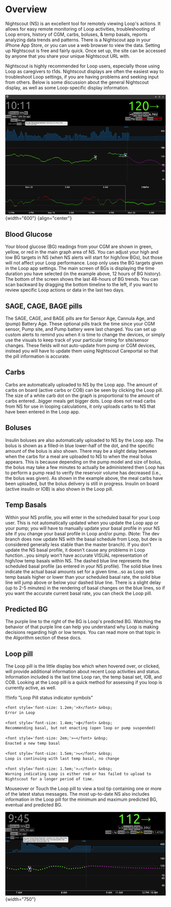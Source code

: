 # Overview

Nightscout (NS) is an excellent tool for remotely viewing Loop's actions.  It allows for easy remote monitoring of Loop activities, troubleshooting of Loop errors, history of CGM, carbs, boluses, & temp basals, reports analyzing data trends and patterns. There is a Nightscout app in your iPhone App Store, or you can use a web browser to view the data.  Setting up Nightscout is free and fairly quick.  Once set up, the site can be accessed by anyone that you share your unique Nightscout URL with.  

Nightscout is highly recommended for Loop users, especially those using Loop as caregivers to t1ds.  Nightscout displays are often the easiest way to troubleshoot Loop settings, if you are having problems and seeking input from others.  Below is some discussion about the general Nightscout display, as well as some Loop-specific display information.

![img/example.jpg](img/example.jpg){width="600"}
{align="center"}

## Blood Glucose

Your blood glucose (BG) readings from your CGM are shown in green, yellow, or red in the main graph area of NS.  You can adjust your high and low BG targets in NS (when NS alerts will start for high/low BGs), but those will not affect your Loop performance.  Loop only uses the BG targets given in the Loop app settings.  The main screen of BGs is displaying the time duration you have selected (in the example above, 12 hours of BG history).  The bottom of the screen shows the last 48-hours of BG trends.  You can scan backward by dragging the bottom timeline to the left, if you want to review specific Loop actions or data in the last two days.

## SAGE, CAGE, BAGE pills

The SAGE, CAGE, and BAGE pills are for Sensor Age, Cannula Age, and (pump) Battery Age.  These optional pills track the time since your CGM sensor, Pump site, and Pump battery were last changed.  You can set up custom alerts to remind you when it is time to change the devices, or simply use the visuals to keep track of your particular timing for site/sensor changes. These fields will not auto-update from pump or CGM devices, instead you will have to update them using Nightscout Careportal so that the pill information is accurate.

## Carbs

Carbs are automatically uploaded to NS by the Loop app.  The amount of carbs on board (active carbs or COB) can be seen by clicking the Loop pill.  The size of a white carb dot on the graph is proportional to the amount of carbs entered...bigger meals get bigger dots. Loop does not read carbs from NS for use in looping calculations, it only uploads carbs to NS that have been entered in the Loop app.

## Boluses

Insulin boluses are also automatically uploaded to NS by the Loop app.  The bolus is shown as a filled-in blue lower-half of the dot, and the specific amount of the bolus is also shown.  There may be a slight delay between when the carbs for a meal are uploaded to NS to when the meal bolus appears.  This is because depending on the pump model and size of bolus, the bolus may take a few minutes to actually be administered then Loop has to perform a pump read to verify the reservoir volume has decreased (i.e., the bolus was given).  As shown in the example above, the meal carbs have been uploaded, but the bolus delivery is still in progress.  Insulin on board (active insulin or IOB) is also shown in the Loop pill.

## Temp Basals

Within your NS profile, you will enter in the scheduled basal for your Loop user.  This is not automatically updated when you update the Loop app or your pump; you will have to manually update your basal profile in your NS site if you change your basal profile in Loop and/or pump. (Note: The dev branch does now update NS with the basal schedule from Loop, but dev is considered generally less stable than the master branch).   If you don't update the NS basal profile, it doesn't cause any problems in Loop function...you simply won't have accurate VISUAL representation of high/low temp basals within NS. The dashed blue line represents the scheduled basal profile (as entered in your NS profile).  The solid blue lines indicate the actual basal amounts set for a given time...so as Loop sets temp basals higher or lower than your scheduled basal rate, the solid blue line will jump above or below your dashed blue line.  There is a slight delay (up to 2-5 minutes) in the rendering of basal changes on the blue lines, so if you want the accurate current basal rate, you can check the Loop pill.

## Predicted BG

The purple line to the right of the BG is Loop's predicted BG.  Watching the behavior of that purple line can help you understand why Loop is making decisions regarding high or low temps.  You can read more on that topic in the Algorithm section of these docs.

## Loop pill

The Loop pill is the little display box which when hovered over, or clicked, will provide additional information about recent Loop activities and status.  Information included is the last time Loop ran, the temp basal set, IOB, and COB.  Looking at the Loop pill is a quick method for assessing if you loop is currently active, as well.

!!!info "Loop Pill status indicator symbols"

    <font style='font-size: 1.2em;'>X</font> &nbsp;
    Error in Loop

    <font style='font-size: 1.4em;'>ϕ</font> &nbsp;
    Recommending basal, but not enacting (open loop or pump suspended)

    <font style='font-size: 2em;'>⌁</font> &nbsp;
    Enacted a new temp basal

    <font style='font-size: 1.5em;'>↻</font> &nbsp;
    Loop is continuing with last temp basal, no change

    <font style='font-size: 1.5em;'>⚠</font> &nbsp;
    Warning indicating Loop is either red or has failed to upload to Nightscout for a longer period of time.
Mouseover or Touch the Loop pill to view a tool tip containing one or more of the latest status messages. The most up-to-date NS also includes information in the Loop pill for the minimum and maximum predicted BG, eventual and predicted BG.

![img/loop_pill_message.png](img/loop_pill_message.png){width="750"}</dd>

</dl>
